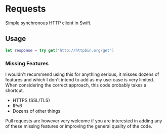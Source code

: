 # Requests

Simple synchronous HTTP client in Swift.

## Usage

```swift
let response = try get("http://httpbin.org/get")
```

### Missing Features

I wouldn't recommend using this for anything serious, it misses dozens of
features and which I don't intend to add as my use-case is very limited. When
considering the correct approach, this code probably takes a shortcut.

- HTTPS (SSL/TLS)
- IPv6
- Dozens of other things

Pull requests are however very welcome if you are interested in adding any of
these missing features or improving the general quality of the code.
